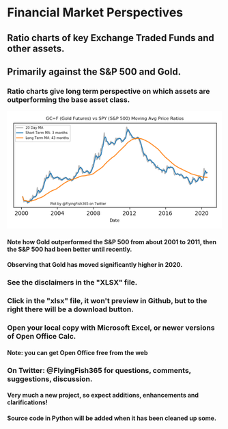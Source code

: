 # Financial Market Perspectives
## Ratio charts of key Exchange Traded Funds and other assets. 
## Primarily against the S&P 500 and Gold. 
### Ratio charts give long term perspective on which assets are outperforming the base asset class.
![Gold_vs_SP](img/gld_vs_spy.png)  
#### Note how Gold outperformed the S&P 500 from about 2001 to 2011, then the S&P 500 had been better until recently.
#### Observing that Gold has moved significantly higher in 2020.

### See the disclaimers in the "XLSX" file.
### Click in the "xlsx" file, it won't preview in Github, but to the right there will be a download button.
### Open your local copy with Microsoft Excel, or newer versions of Open Office Calc.
#### Note: you can get Open Office free from the web

### On Twitter: @FlyingFish365 for questions, comments, suggestions, discussion.

#### Very much a new project, so expect additions, enhancements and clarifications!
#### Source code in Python will be added when it has been cleaned up some.
